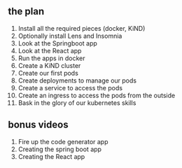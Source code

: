 ## the plan
1. Install all the required pieces (docker, KiND)
2. Optionally install Lens and Insomnia
3. Look at the Springboot app
4. Look at the React app
5. Run the apps in docker
6. Create a KiND cluster
7. Create our first pods
8. Create deployments to manage our pods
9. Create a service to access the pods
10. Create an ingress to access the pods from the outside
11. Bask in the glory of our kubernetes skills

## bonus videos
1. Fire up the code generator app
2. Creating the spring boot app
3. Creating the React app
